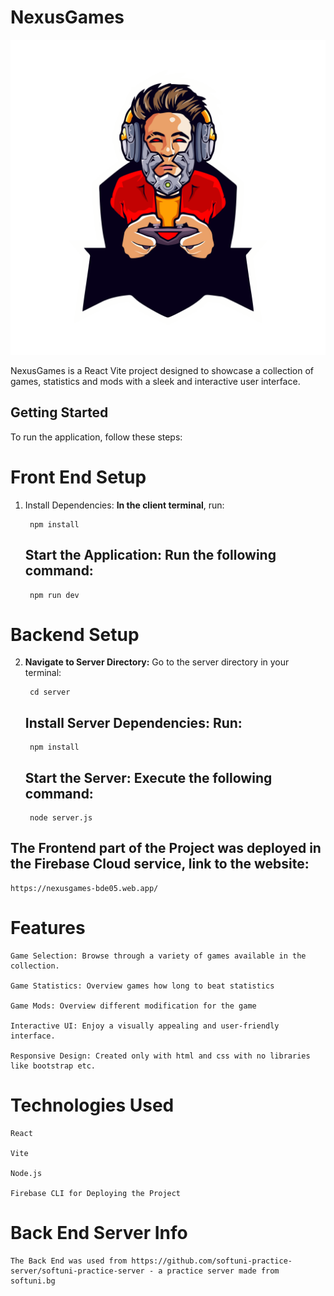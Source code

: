 # NexusGames

![Project Image](client/public/images/gaming-logo.png)

NexusGames is a React Vite project designed to showcase a collection of games, statistics and mods with a sleek and interactive user interface.

## Getting Started

To run the application, follow these steps:

# Front End Setup

1. Install Dependencies: **In the client terminal**, run:
    
        npm install

    ## Start the Application: Run the following command:

        npm run dev

# Backend Setup

2. **Navigate to Server Directory:** Go to the server directory in your terminal:

        cd server

    ## Install Server Dependencies: Run:

        npm install

    ## Start the Server: Execute the following command:

        node server.js

## The Frontend part of the Project was deployed in the Firebase Cloud service, link to the website:

    https://nexusgames-bde05.web.app/



# Features

    Game Selection: Browse through a variety of games available in the collection.

    Game Statistics: Overview games how long to beat statistics

    Game Mods: Overview different modification for the game

    Interactive UI: Enjoy a visually appealing and user-friendly interface.

    Responsive Design: Created only with html and css with no libraries like bootstrap etc.

# Technologies Used

    React

    Vite

    Node.js

    Firebase CLI for Deploying the Project

# Back End Server Info
    The Back End was used from https://github.com/softuni-practice-server/softuni-practice-server - a practice server made from softuni.bg


